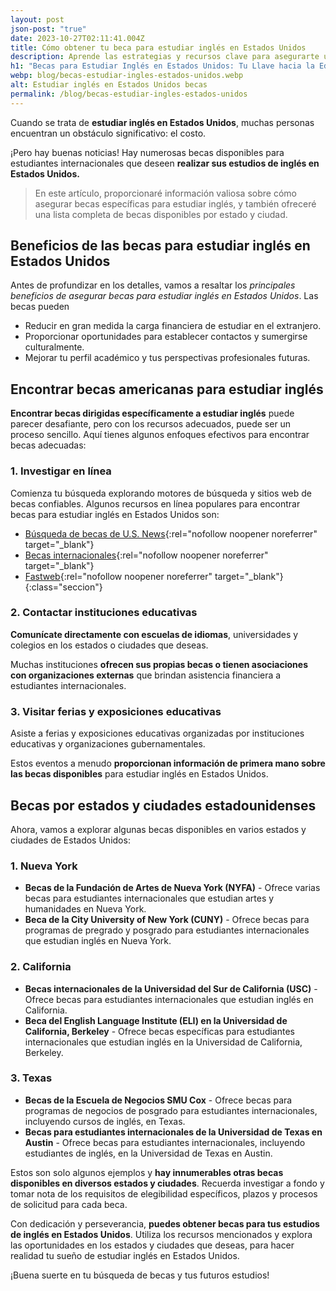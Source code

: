 ```yaml
---
layout: post
json-post: "true"
date: 2023-10-27T02:11:41.004Z
title: Cómo obtener tu beca para estudiar inglés en Estados Unidos
description: Aprende las estrategias y recursos clave para asegurarte una beca que te permita estudiar inglés en los Estados Unidos
h1: "Becas para Estudiar Inglés en Estados Unidos: Tu Llave hacia la Educación Internacional"
webp: blog/becas-estudiar-ingles-estados-unidos.webp
alt: Estudiar inglés en Estados Unidos becas
permalink: /blog/becas-estudiar-ingles-estados-unidos
---
```

Cuando se trata de **estudiar inglés en Estados Unidos**, muchas personas encuentran un obstáculo significativo: el costo.

 ¡Pero hay buenas noticias! Hay numerosas becas disponibles para estudiantes internacionales que deseen **realizar sus estudios de inglés en Estados Unidos.**

> En este artículo, proporcionaré información valiosa sobre cómo asegurar becas específicas para estudiar inglés, y también ofreceré una lista completa de becas disponibles por estado y ciudad.

## Beneficios de las becas para estudiar inglés en Estados Unidos

Antes de profundizar en los detalles, vamos a resaltar los *principales beneficios de asegurar becas para estudiar inglés en Estados Unidos*. Las becas pueden

* Reducir en gran medida la carga financiera de estudiar en el extranjero.
* Proporcionar oportunidades para establecer contactos y sumergirse culturalmente.
* Mejorar tu perfil académico y tus perspectivas profesionales futuras.

## Encontrar becas americanas para estudiar inglés

**Encontrar becas dirigidas específicamente a estudiar inglés** puede parecer desafiante, pero con los recursos adecuados, puede ser un proceso sencillo. Aquí tienes algunos enfoques efectivos para encontrar becas adecuadas:

### 1. Investigar en línea

Comienza tu búsqueda explorando motores de búsqueda y sitios web de becas confiables. Algunos recursos en línea populares para encontrar becas para estudiar inglés en Estados Unidos son:

* [Búsqueda de becas de U.S. News](https://app.escribelo.ai/www.usnews.com/education/scholarship-search){:rel="nofollow noopener noreferrer" target="_blank"}
* [Becas internacionales](https://app.escribelo.ai/www.internationalscholarships.com){:rel="nofollow noopener noreferrer" target="_blank"}
* [Fastweb](https://app.escribelo.ai/www.fastweb.com){:rel="nofollow noopener noreferrer" target="_blank"}
{:class="seccion"}

### 2. Contactar instituciones educativas

**Comunícate directamente con escuelas de idiomas**, universidades y colegios en los estados o ciudades que deseas.

Muchas instituciones **ofrecen sus propias becas o tienen asociaciones con organizaciones externas** que brindan asistencia financiera a estudiantes internacionales.

### 3. Visitar ferias y exposiciones educativas

Asiste a ferias y exposiciones educativas organizadas por instituciones educativas y organizaciones gubernamentales.

Estos eventos a menudo **proporcionan información de primera mano sobre las becas disponibles** para estudiar inglés en Estados Unidos.

## Becas por estados y ciudades estadounidenses

Ahora, vamos a explorar algunas becas disponibles en varios estados y ciudades de Estados Unidos:

### 1. Nueva York

* **Becas de la Fundación de Artes de Nueva York (NYFA)** - Ofrece varias becas para estudiantes internacionales que estudian artes y humanidades en Nueva York.
* **Beca de la City University of New York (CUNY)** - Ofrece becas para programas de pregrado y posgrado para estudiantes internacionales que estudian inglés en Nueva York.

### 2. California

* **Becas internacionales de la Universidad del Sur de California (USC)** - Ofrece becas para estudiantes internacionales que estudian inglés en California.
* **Beca del English Language Institute (ELI) en la Universidad de California, Berkeley** - Ofrece becas específicas para estudiantes internacionales que estudian inglés en la Universidad de California, Berkeley.

### 3. Texas

* **Becas de la Escuela de Negocios SMU Cox** - Ofrece becas para programas de negocios de posgrado para estudiantes internacionales, incluyendo cursos de inglés, en Texas.
* **Becas para estudiantes internacionales de la Universidad de Texas en Austin** - Ofrece becas para estudiantes internacionales, incluyendo estudiantes de inglés, en la Universidad de Texas en Austin.

Estos son solo algunos ejemplos y **hay innumerables otras becas disponibles en diversos estados y ciudades**. Recuerda investigar a fondo y tomar nota de los requisitos de elegibilidad específicos, plazos y procesos de solicitud para cada beca.

Con dedicación y perseverancia, **puedes obtener becas para tus estudios de inglés en Estados Unidos**. Utiliza los recursos mencionados y explora las oportunidades en los estados y ciudades que deseas, para hacer realidad tu sueño de estudiar inglés en Estados Unidos.

¡Buena suerte en tu búsqueda de becas y tus futuros estudios!

